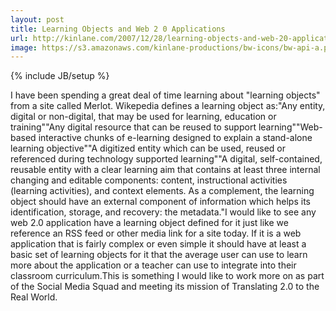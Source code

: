 ```yaml
---
layout: post
title: Learning Objects and Web 2 0 Applications
url: http://kinlane.com/2007/12/28/learning-objects-and-web-20-applications/
image: https://s3.amazonaws.com/kinlane-productions/bw-icons/bw-api-a.png
---
```

{% include JB/setup %}
I have been spending a great deal of time learning about "learning objects" from a site called Merlot.   Wikepedia defines a learning object as:"Any entity, digital or non-digital, that may be used for learning, education or training""Any digital resource that can be reused to support learning""Web-based interactive chunks of e-learning designed to explain a stand-alone learning objective""A digitized entity which can be used, reused or referenced during technology supported learning""A digital, self-contained, reusable entity with a clear learning aim that contains at least three internal changing and editable components: content, instructional activities (learning activities), and context elements. As a complement, the learning object should have an external component of information which helps its identification, storage, and recovery: the metadata."I would like to see any web 2.0 application have a learning object defined for it just like we reference an RSS feed or other media link for a site today. If it is a web application that is fairly complex or even simple it should have at least a basic set of learning objects for it that the average user can use to learn more about the application or a teacher can use to integrate into their classroom curriculum.This is something I would like to work more on as part of the Social Media Squad and meeting its mission of Translating 2.0 to the Real World.